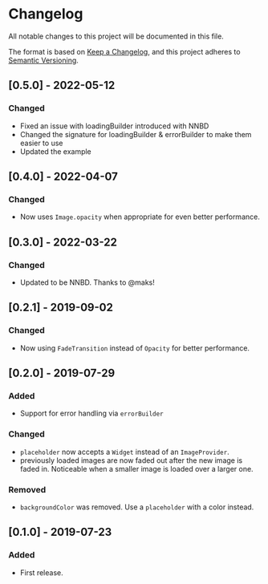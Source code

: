# Changelog
All notable changes to this project will be documented in this file.

The format is based on [Keep a Changelog](https://keepachangelog.com/en/1.0.0/),
and this project adheres to [Semantic Versioning](https://semver.org/spec/v2.0.0.html).

## [0.5.0] - 2022-05-12
### Changed
- Fixed an issue with loadingBuilder introduced with NNBD
- Changed the signature for loadingBuilder & errorBuilder to make them easier to use
- Updated the example

## [0.4.0] - 2022-04-07
### Changed
- Now uses `Image.opacity` when appropriate for even better performance.

## [0.3.0] - 2022-03-22
### Changed
- Updated to be NNBD. Thanks to @maks!

## [0.2.1] - 2019-09-02
### Changed
- Now using `FadeTransition` instead of `Opacity` for better performance.

## [0.2.0] - 2019-07-29
### Added
- Support for error handling via `errorBuilder`

### Changed
- `placeholder` now accepts a `Widget` instead of an `ImageProvider`.
- previously loaded images are now faded out after the new image is faded in. Noticeable when a smaller image is loaded over a larger one.

### Removed
- `backgroundColor` was removed. Use a `placeholder` with a color instead.

## [0.1.0] - 2019-07-23
### Added
- First release.